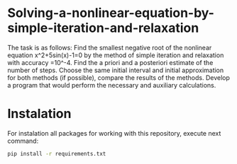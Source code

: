 # Solving-a-nonlinear-equation-by-simple-iteration-and-relaxation
The task is as follows:
Find the smallest negative root of the nonlinear equation
x^2+5sin(x)-1=0
by the method of simple iteration and relaxation with accuracy =10^-4.
Find the a priori and a posteriori estimate of the number of steps.
Choose the same initial interval and initial approximation for both methods (if possible), compare the results of the methods.
Develop a program that would perform the necessary and auxiliary calculations.

# Instalation
For instalation all packages for working with this repository, execute next command:

```bash
pip install -r requirements.txt